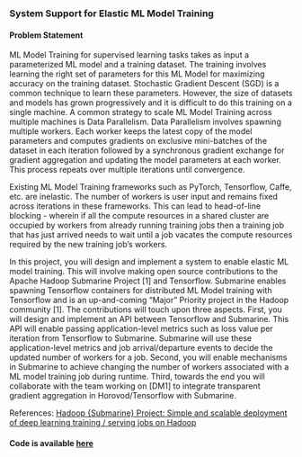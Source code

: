 ### System Support for Elastic ML Model Training

#### Problem Statement

ML Model Training for supervised learning tasks takes as input a parameterized ML model and a training dataset. The training involves learning the right set of parameters for this ML Model for maximizing accuracy on the training dataset. Stochastic Gradient Descent (SGD) is a common technique to learn these parameters. However, the size of datasets and models has grown progressively and it is difficult to do this training on a single machine. A common strategy to scale ML Model Training across multiple machines is Data Parallelism. Data Parallelism involves spawning multiple workers. Each worker keeps the latest copy of the model parameters and computes gradients on exclusive mini-batches of the dataset in each iteration followed by a synchronous gradient exchange for gradient aggregation and updating the model parameters at each worker. This process repeats over multiple iterations until convergence.

Existing ML Model Training frameworks such as PyTorch, Tensorflow, Caffe, etc. are inelastic. The number of workers is user input and remains fixed across iterations in these frameworks. This can lead to head-of-line blocking - wherein if all the compute resources in a shared cluster are occupied by workers from already running training jobs then a training job that has just arrived needs to wait until a job vacates the compute resources required by the new training job’s workers.

In this project, you will design and implement a system to enable elastic ML model training. This will involve making open source contributions to the Apache Hadoop Submarine Project [1] and Tensorflow. Submarine enables spawning Tensorflow containers for distributed ML Model training with Tensorflow and is an up-and-coming “Major” Priority project in the Hadoop community [1]. The contributions will touch upon three aspects. First, you will design and implement an API between Tensorflow and Submarine. This API will enable passing application-level metrics such as loss value per iteration from Tensorflow to Submarine. Submarine will use these application-level metrics and job arrival/departure events to decide the updated number of workers for a job. Second, you will enable mechanisms in Submarine to achieve changing the number of workers associated with a ML model training job during runtime. Third, towards the end you will collaborate with the team working on [DM1] to integrate transparent gradient aggregation in Horovod/Tensorflow with Submarine.

References: [Hadoop {Submarine} Project: Simple and scalable deployment of deep learning training / serving jobs on Hadoop](https://issues.apache.org/jira/browse/YARN-8135)

#### Code is available [here](https://github.com/goel96vibhor/CS744-project)